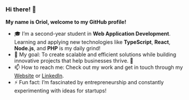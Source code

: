 ### Hi there! 👋
**My name is Oriol, welcome to my GitHub profile!**

- 🎓 I’m a second-year student in **Web Application Development**. Learning and applying new technologies like **TypeScript**, **React**, **Node.js**, and **PHP** is my daily grind!
- 💼 My goal: To create scalable and efficient solutions while building innovative projects that help businesses thrive. 🚀
- 📫 How to reach me: Check out my work and get in touch through my [Website](https://www.yourwebsite.com) or [LinkedIn](https://www.linkedin.com).
- ⚡ Fun fact: I’m fascinated by entrepreneurship and constantly experimenting with ideas for startups!
